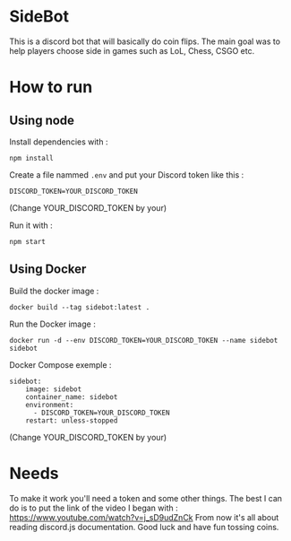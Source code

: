 # SideBot

This is a discord bot that will basically do coin flips.
The main goal was to help players choose side in games such as LoL, Chess, CSGO etc.

# How to run

## Using node

Install dependencies with :

    npm install

Create a file nammed `.env` and put your Discord token like this :


    DISCORD_TOKEN=YOUR_DISCORD_TOKEN

(Change YOUR_DISCORD_TOKEN by your)

Run it with :

    npm start

## Using Docker

Build the docker image :

    docker build --tag sidebot:latest .

Run the Docker image :

    docker run -d --env DISCORD_TOKEN=YOUR_DISCORD_TOKEN --name sidebot sidebot

Docker Compose exemple :

```
sidebot:
    image: sidebot
    container_name: sidebot
    environment:
      - DISCORD_TOKEN=YOUR_DISCORD_TOKEN
    restart: unless-stopped
```

(Change YOUR_DISCORD_TOKEN by your)

# Needs

To make it work you'll need a token and some other things. 
The best I can do is to put the link of the video I began with : https://www.youtube.com/watch?v=j_sD9udZnCk 
From now it's all about reading discord.js documentation.
Good luck and have fun tossing coins.